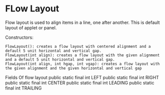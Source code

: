 FLow Layout
===========

Flow layout is used to align items in a line, one after another. This is default layout of applet or panel.

Constructors:
    
    
    FlowLayout(): creates a flow layout with centered alignment and a default 5 unit horizontal and vertical gap.
    FlowLayout(int align): creates a flow layout with the given alignment and a default 5 unit horizontal and vertical gap.
    FlowLayout(int align, int hgap, int vgap): creates a flow layout with the given alignment and the given horizontal and vertical gap
    
    
Fields Of flow layout
public static final int LEFT
public static final int RIGHT
public static final int CENTER
public static final int LEADING
public static final int TRAILING

